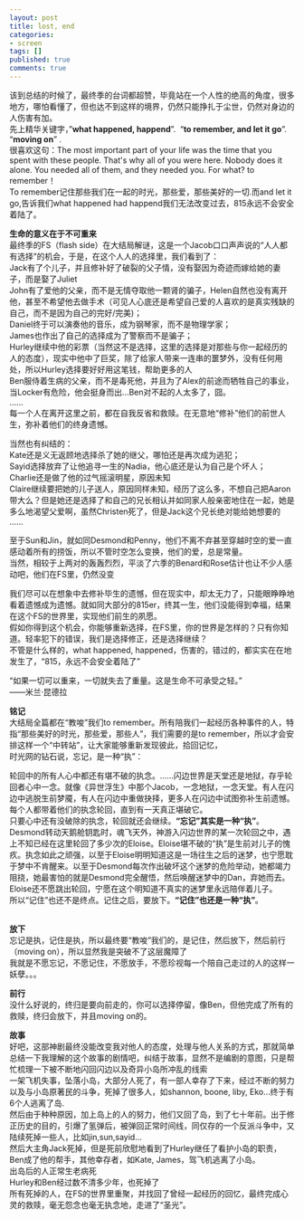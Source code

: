```yaml
---
layout: post
title: lost, end
categories:
- screen
tags: []
published: true
comments: true
---
```

<p><p>该到总结的时候了，最终季的台词都超赞，毕竟站在一个人性的绝高的角度，很多地方，哪怕看懂了，但也达不到这样的境界，仍然只能挣扎于尘世，仍然对身边的人伤害有加。<br />先上精华关键字，”<strong>what happened, happend</strong>”.&nbsp; “<strong>to remember, and let it go</strong>”.&nbsp; “<strong>moving on</strong>” .<br />很喜欢这句：The most important part of your life was the time that you spent with these people. That's why all of you were here. Nobody does it alone. You needed all of them, and they needed you. For what? to remember！<br />To remember记住那些我们在一起的时光，那些爱，那些美好的一切.而and let it go,告诉我们what happened had happend我们无法改变过去，815永远不会安全着陆了。 
<p><strong>生命的意义在于不可重来</strong><br />最终季的FS（flash side）在大结局解谜，这是一个Jacob口口声声说的“人人都有选择”的机会，于是，在这个人人的选择里，我们看到了：<br />Jack有了个儿子，并且修补好了破裂的父子情，没有娶因为奇迹而嫁给她的妻子，而是娶了Juliet<br />John有了爱他的父亲，而不是无情夺取他一颗肾的骗子，Helen自然也没有离开他，甚至不希望他去做手术（可见人心底还是希望自己爱的人喜欢的是真实残缺的自己，而不是因为自己的完好/完美)；<br />Daniel终于可以演奏他的音乐，成为钢琴家，而不是物理学家；<br />James也作出了自己的选择成为了警察而不是骗子；<br />Hurley继续中他的彩票（当然这不是选择，这里的选择是对那些与你一起经历的人的态度），现实中他中了巨奖，除了给家人带来一连串的噩梦外，没有任何用处，所以Hurley选择要好好用这笔钱，帮助更多的人<br />Ben服侍着生病的父亲，而不是毒死他，并且为了Alex的前途而牺牲自己的事业，当Locker有危险，他会挺身而出...Ben对不起的人太多了，囧。<br />......<br />每一个人在离开这里之前，都在自我反省和救赎。在无意地“修补”他们的前世人生，弥补着他们的终身遗憾。 
<p>当然也有纠结的：<br />Kate还是义无返顾地选择杀了她的继父，哪怕还是再次成为逃犯；<br />Sayid选择放弃了让他追寻一生的Nadia，他心底还是认为自己是个坏人；<br />Charlie还是做了他的过气摇滚明星，原因未知<br />Claire继续要把她的儿子送人，原因同样未知，经历了这么多，不想自己把Aaron带大么？但是她还是选择了和自己的兄长相认并如同家人般亲密地住在一起，她是多么地渴望父爱啊，虽然Christen死了，但是Jack这个兄长绝对能给她想要的<br />...... 
<p>至于Sun和Jin，就如同Desmond和Penny，他们不离不弃甚至穿越时空的爱一直感动着所有的捞饭，所以不管时空怎么变换，他们的爱，总是常量。<br />当然，相较于上两对的轰轰烈烈，平淡了六季的Benard和Rose估计也让不少人感动吧，他们在FS里，仍然没变 
<p>我们尽可以在想象中去修补毕生的遗憾，但在现实中，却太无力了，只能眼睁睁地看着遗憾成为遗憾。就如同大部分的815er，终其一生，他们没能得到幸福，结果在这个FS的世界里，实现他们前生的夙愿。<br />假如你得到这个机会，你能够重新选择，在FS里，你的世界是怎样的？只有你知道。轻率犯下的错误，我们是选择修正，还是选择继续？<br />不管是什么样的，what happened, happened，伤害的，错过的，都实实在在地发生了，“815，永远不会安全着陆了” 
<p>“如果一切可以重来，一切就失去了重量。这是生命不可承受之轻。”<br />——米兰·昆德拉 
<p><strong>铭记</strong><br />大结局全篇都在“教唆”我们to remember。所有陪我们一起经历各种事件的人，特指“那些美好的时光，那些爱，那些人”，我们需要的是to remember，所以才会安排这样一个“中转站”，让大家能够重新发现彼此，拾回记忆，<br />时光网的钻石说，忘记，是一种“执”： 
<div>轮回中的所有人心中都还有堪不破的执念。……闪边世界是天堂还是地狱，存乎轮回者心中一念。就像《异世浮生》中那个Jacob，一念地狱，一念天堂。有人在闪边中逃脱生前梦魇，有人在闪边中重做抉择，更多人在闪边中试图弥补生前遗憾。每个人都带着他们的执念轮回，直到有一天真正堪破它。<br />只要心中还有没破除的执念，轮回就还会继续。<strong>“忘记”其实是一种“执”</strong>。<br />Desmond转动天鹅舱钥匙时，魂飞天外，神游入闪边世界的某一次轮回之中，遇上不知已经在这里轮回了多少次的Eloise。Eloise堪不破的“执”是生前对儿子的愧疚。执念如此之顽强，以至于Eloise明明知道这是一场往生之后的迷梦，也宁愿耽于梦中不肯醒来。以至于Desmond每次作出破坏这个迷梦的危险举动，她都竭力阻挠，她最害怕的就是Desmond完全醒悟，然后唤醒迷梦中的Dan，弃她而去。Eloise还不愿跳出轮回，宁愿在这个明知道不真实的迷梦里永远陪伴着儿子。<br />所以“记住”也还不是终点。记住之后，要放下。<strong>“记住”也还是一种“执”</strong>。 </div><br />
<p><strong>放下</strong><br />忘记是执，记住是执，所以最终要“教唆”我们的，是记住，然后放下，然后前行（moving on），所以显然我是突破不了这层魔障了<br />我就是不愿忘记，不愿记住，不愿放手，不愿珍视每一个陪自己走过的人的这样一妖孽。。。 
<p><strong>前行</strong><br />没什么好说的，终归是要向前走的，你可以选择停留，像Ben，但他完成了所有的救赎，终归会放下，并且moving on的。 
<p><strong>故事</strong><br />好吧，这部神剧最终没能改变我对他人的态度，处理与他人关系的方式，那就简单总结一下我理解的这个故事的剧情吧，纠结于故事，显然不是编剧的意图，只是帮忙梳理一下被不断地闪回闪边以及奇异小岛所冲乱的线索<br />一架飞机失事，坠落小岛，大部分人死了，有一部人幸存了下来，经过不断的努力以及与小岛原著民的斗争，死掉了很多人，如shannon, boone, liby, Eko...终于有6个人逃离了岛.<br />然后由于种种原因，加上岛上的人的努力，他们又回了岛，到了七十年前。出于修正历史的目的，引爆了氢弹后，被弹回正常时间线，同仅存的一个反派斗争中，又陆续死掉一些人，比如jin,sun,sayid...<br />然后大主角Jack死掉，但是死前欣慰地看到了Hurley继任了看护小岛的职责，Ben成了他的帮手，其他幸存者，如Kate, James，驾飞机逃离了小岛。<br />出岛后的人正常生老病死<br />Hurley和Ben经过数不清多少年，也死掉了<br />所有死掉的人，在FS的世界里重聚，并找回了曾经一起经历的回忆，最终完成心灵的救赎，毫无怨念也毫无执念地，走进了“圣光”。 </p></p></p></p></p></p></p></p></p></p></p>
